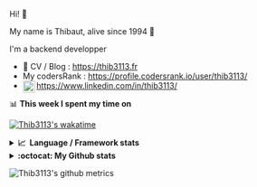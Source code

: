 Hi! 👋

My name is Thibaut, alive since 1994 🍷

I'm a backend developper

-   📝 CV / Blog : https://thib3113.fr
-   My codersRank : https://profile.codersrank.io/user/thib3113/
-   <a href="https://www.linkedin.com/in/thib3113/"><img align="left" alt="Thib3113's Linkedin" width="21px" src="https://img.icons8.com/color/48/linkedin.png" /></a> https://www.linkedin.com/in/thib3113/

📊 **This week I spent my time on**

[![Thib3113's wakatime](https://github-readme-stats.vercel.app/api/wakatime?username=thib3113&layout=default&theme=dracula&langs_count=6&hide_title=true&hide_border=true)](https://wakatime.com/@thib3113)

<details>
  <summary><b>📈&nbsp;&nbsp;Language&nbsp;/&nbsp;Framework stats</b></summary>
  <br/>  
  <a href='https://profile.codersrank.io/user/thib3113/'>
  <img src='http://cr-skills-chart-widget.azurewebsites.net/api/api?username=thib3113&padding=30&skills=php,batchfile,javascript,less,mysql,reactjs,scss,shell,typescript,vue'>
  </a>
</details>

<details>
  <summary><b>:octocat: My Github stats</b></summary>
  <br/>  
  
  <img src="https://github-readme-stats.vercel.app/api?username=thib3113&theme=dracula&show_icons=true&" alt="Thib3113's GitHub stats" />

<!--START_SECTION:activity-->

1. 🎉 Merged PR [#691](https://github.com/thib3113/unifi-client/pull/691) in [thib3113/unifi-client](https://github.com/thib3113/unifi-client)
2. 🎉 Merged PR [#690](https://github.com/thib3113/unifi-client/pull/690) in [thib3113/unifi-client](https://github.com/thib3113/unifi-client)
3. 🎉 Merged PR [#689](https://github.com/thib3113/unifi-client/pull/689) in [thib3113/unifi-client](https://github.com/thib3113/unifi-client)
4. 🎉 Merged PR [#684](https://github.com/thib3113/unifi-client/pull/684) in [thib3113/unifi-client](https://github.com/thib3113/unifi-client)
5. 🗣 Commented on [#38](https://github.com/AmauryD/fastest-validator-decorators/issues/38#issuecomment-1939282992) in [AmauryD/fastest-validator-decorators](https://github.com/AmauryD/fastest-validator-decorators)
 <!--END_SECTION:activity-->

</details>

![Thib3113's github metrics](https://gist.githubusercontent.com/thib3113/83a96e16f8bca103f1b0e376186c66ec/raw/github-metrics.svg)
